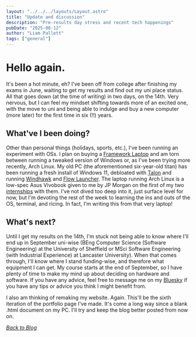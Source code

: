 ```yaml
---
layout: "../../../layouts/Layout.astro"
title: "Update and discussion"
description: "Pre-results day stress and recent tech happenings"
pubDate: "2025-08-12"
author: "Liam Pallett"
tags: ["general"]
---
```


# Hello again.

It's been a hot minute, eh? I've been off from college after finishing my exams in June, waiting to get my results and find out my uni place status. All that goes down (at the time of writing) in two days, on the 14th. Very nervous, but I can feel my mindset shifting towards more of an excited one, with the move to uni and being able to indulge and buy a new computer (more later) for the first time in six (!!) years.

## What've I been doing?

Other than personal things (holidays, sports, etc.), I've been running an experiment with OSs. I plan on buying a [Framework Laptop](https://frame.work) and am torn between running a tweaked version of Windows or, as I've been trying more recently, Arch Linux. My old PC (the aforementioned six-year-old titan) has been running a fresh install of Windows 11, debloated with [Talon](https://debloat.win) and running [Windhawk](https://windhawk.net) and [Flow Launcher](https://flowlauncher.com). The laptop running Arch Linux is a low-spec Asus Vivobook given to me by JP Morgan on the first of my two [internships](https://www.linkedin.com/posts/liam-pallett_jpmorgan-aspiringprofessionals-careergrowth-activity-7350562464448630786-AyTn?utm_source=share&utm_medium=member_desktop&rcm=ACoAAE2_jw8Bv8CYYRi657BwIXDIWZOWXzVmRHU) with them. I've not dived too deep into it, just surface level for now, but I'm devoting the rest of the week to learning the ins and outs of the OS, terminal, and ricing. In fact, I'm writing this from that very laptop!

## What's next?

Until I get my results on the 14th, I'm stuck not being able to know where I'll end up in September uni-wise (BEng Computer Science (Software Engineering) at the University of Sheffield or MSci Software Engineering (with Industrial Experience) at Lancaster University). When that comes through, I'll know where I stand funding-wise, and therefore what equipment I can get. My course starts at the end of September, so I have plenty of time to make my mind up about deciding on hardware and software. If you have any advice, feel free to message me on my [Bluesky](https://bsky.app/profile/madebyliam.netlify.app) if you have any tips or advice you think I might benefit from.

I also am thinking of remaking my website. Again. This'll be the sixth iteration of the portfolio page I've made. It's come a long way since a blank .html document on my PC. I'll try and keep the blog better posted from now on.

[_Back to Blog_](/blog/)